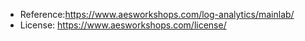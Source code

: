  - Reference:https://www.aesworkshops.com/log-analytics/mainlab/
 - License: https://www.aesworkshops.com/license/ 